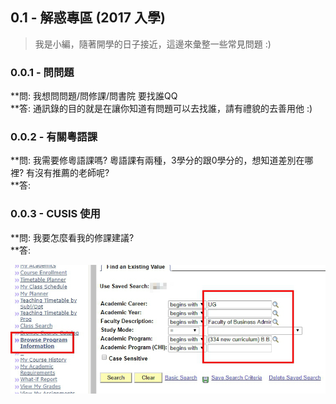 ## 0.1 - 解惑專區 \(2017 入學\)

> 我是小編，隨著開學的日子接近，這邊來彙整一些常見問題 :\)

### 0.0.1 - 問問題

**問: 我想問問題/問修課/問書院 要找誰QQ  
**答: 通訊錄的目的就是在讓你知道有問題可以去找誰，請有禮貌的去善用他 :\)

### 0.0.2 - 有關粵語課

**問: 我需要修粵語課嗎? 粵語課有兩種，3學分的跟0學分的，想知道差別在哪裡? 有沒有推薦的老師呢?        
**答:

### 0.0.3 - CUSIS 使用

**問: 我要怎麼看我的修課建議?  
**答:

![](/assets/program.png)

### 



